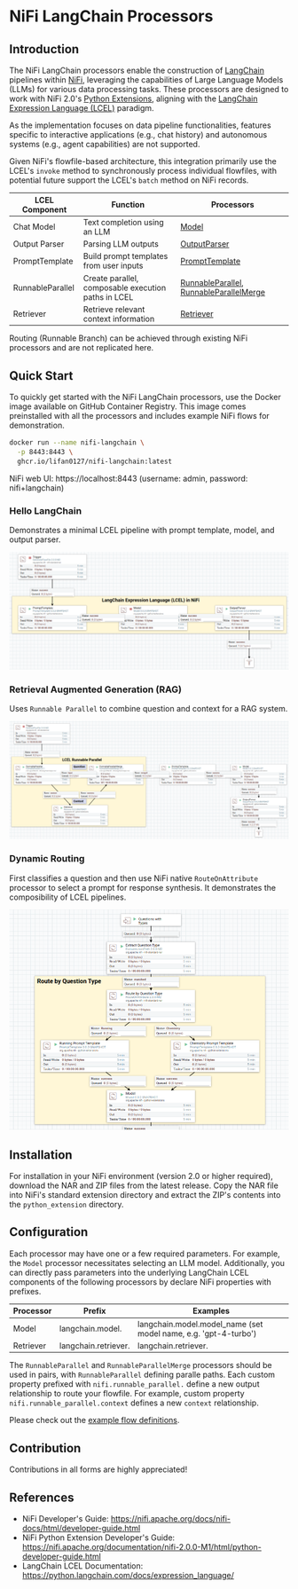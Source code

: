 # NiFi LangChain Processors

## Introduction

The NiFi LangChain processors enable the construction of [LangChain](https://python.langchain.com/docs/get_started/introduction) pipelines within [NiFi](https://nifi.apache.org/), leveraging the capabilities of Large Language Models (LLMs) for various data processing tasks. These processors are designed to work with NiFi 2.0's [Python Extensions](https://github.com/apache/nifi/tree/main/nifi-python-extensions), aligning with the [LangChain Expression Language (LCEL)](https://python.langchain.com/docs/expression_language/) paradigm. 

As the implementation focuses on data pipeline functionalities, features specific to interactive applications (e.g., chat history) and autonomous systems (e.g., agent capabilities) are not supported.

Given NiFi's flowfile-based architecture, this integration primarily use the LCEL's `invoke` method to synchronously process individual flowfiles, with potential future support the LCEL's `batch` method on NiFi records.

| LCEL Component | Function | Processors |
| --- | --- | --- |
| Chat Model | Text completion using an LLM | [Model](extensions/nifi-langchain-module/src/main/python/model/Model.py) |
| Output Parser | Parsing LLM outputs | [OutputParser](extensions/nifi-langchain-module/src/main/python/output-parser/OutputParser.py) |
| PromptTemplate | Build prompt templates from user inputs | [PromptTemplate](extensions/nifi-langchain-module/src/main/python/prompt-template/PromptTemplate.py) |
| RunnableParallel | Create parallel, composable execution paths in LCEL | [RunnableParallel](extensions/nifi-langchain-helper/nifi-langchain-helper-processors/src/main/java/com/apex974/nifi/processors/langchain-helper/RunnableParallel.java), [RunnableParallelMerge](extensions/nifi-langchain-helper/nifi-langchain-helper-processors/src/main/java/com/apex974/nifi/processors/langchain-helper/RunnableParallelMerge.java) |
| Retriever | Retrieve relevant context information | [Retriever](extensions/nifi-langchain-module/src/main/python/retriever/Retriever.py) |

Routing (Runnable Branch) can be achieved through existing NiFi processors and are not replicated here.

## Quick Start

To quickly get started with the NiFi LangChain processors, use the Docker image available on GitHub Container Registry. This image comes preinstalled with all the processors and includes example NiFi flows for demonstration.

```bash
docker run --name nifi-langchain \
  -p 8443:8443 \
  ghcr.io/lifan0127/nifi-langchain:latest
```

NiFi web UI: https://localhost:8443 (username: admin, password: nifi+langchain)

### Hello LangChain

Demonstrates a minimal LCEL pipeline with prompt template, model, and output parser.

![Hello LangChain](assets/hello-langchain.png)

### Retrieval Augmented Generation (RAG)

Uses `Runnable Parallel` to combine question and context for a RAG system.

![RAG](assets/rag.png)

### Dynamic Routing

First classifies a question and then use NiFi native `RouteOnAttribute` processor to select a prompt for response synthesis. It demonstrates the composibility of LCEL pipelines.

![Dynamic Routing](assets/routing.png)

## Installation

For installation in your NiFi environment (version 2.0 or higher required), download the NAR and ZIP files from the latest release. Copy the NAR file into NiFi's standard extension directory and extract the ZIP's contents into the `python_extension` directory.

## Configuration

Each processor may have one or a few required parameters. For example, the `Model` processor necessitates selecting an LLM model. Additionally, you can directly pass parameters into the underlying LangChain LCEL components of the following processors by declare NiFi properties with prefixes. 

| Processor | Prefix | Examples |
| --- | --- | --- |
| Model | langchain.model. | langchain.model.model_name (set model name, e.g. 'gpt-4-turbo') |
| Retriever | langchain.retriever. | langchain.retriever. |

The `RunnableParallel` and `RunnableParallelMerge` processors should be used in pairs, with `RunnableParallel` defining paralle paths. Each custom property prefixed with `nifi.runnable_parallel.` define a new output relationship to route your flowfile. For example, custom property `nifi.runnable_parallel.context` defines a new `context` relationship.

Please check out the [example flow definitions](./examples).

## Contribution

Contributions in all forms are highly appreciated!

## References

- NiFi Developer's Guide: https://nifi.apache.org/docs/nifi-docs/html/developer-guide.html
- NiFi Python Extension Developer's Guide: https://nifi.apache.org/documentation/nifi-2.0.0-M1/html/python-developer-guide.html
- LangChain LCEL Documentation: https://python.langchain.com/docs/expression_language/